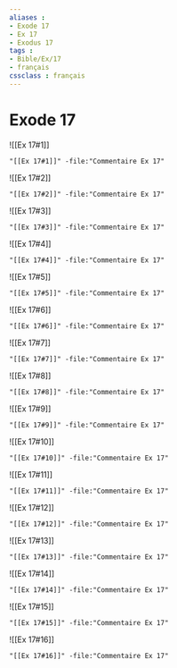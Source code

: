 ```yaml
---
aliases : 
- Exode 17
- Ex 17
- Exodus 17
tags : 
- Bible/Ex/17
- français
cssclass : français
---
```


# Exode 17

![[Ex 17#1]]

```query
"[[Ex 17#1]]" -file:"Commentaire Ex 17"
```

![[Ex 17#2]]

```query
"[[Ex 17#2]]" -file:"Commentaire Ex 17"
```

![[Ex 17#3]]

```query
"[[Ex 17#3]]" -file:"Commentaire Ex 17"
```

![[Ex 17#4]]

```query
"[[Ex 17#4]]" -file:"Commentaire Ex 17"
```

![[Ex 17#5]]

```query
"[[Ex 17#5]]" -file:"Commentaire Ex 17"
```

![[Ex 17#6]]

```query
"[[Ex 17#6]]" -file:"Commentaire Ex 17"
```

![[Ex 17#7]]

```query
"[[Ex 17#7]]" -file:"Commentaire Ex 17"
```

![[Ex 17#8]]

```query
"[[Ex 17#8]]" -file:"Commentaire Ex 17"
```

![[Ex 17#9]]

```query
"[[Ex 17#9]]" -file:"Commentaire Ex 17"
```

![[Ex 17#10]]

```query
"[[Ex 17#10]]" -file:"Commentaire Ex 17"
```

![[Ex 17#11]]

```query
"[[Ex 17#11]]" -file:"Commentaire Ex 17"
```

![[Ex 17#12]]

```query
"[[Ex 17#12]]" -file:"Commentaire Ex 17"
```

![[Ex 17#13]]

```query
"[[Ex 17#13]]" -file:"Commentaire Ex 17"
```

![[Ex 17#14]]

```query
"[[Ex 17#14]]" -file:"Commentaire Ex 17"
```

![[Ex 17#15]]

```query
"[[Ex 17#15]]" -file:"Commentaire Ex 17"
```

![[Ex 17#16]]

```query
"[[Ex 17#16]]" -file:"Commentaire Ex 17"
```

